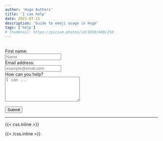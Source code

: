 ```yaml
---
author: 'Hugo Authors'
title: 'I can help'
date: 2021-07-15
description: 'Guide to emoji usage in Hugo'
tags: ['help']
# thumbnail: https://picsum.photos/id/1050/400/250
---
```


<br>
<div class="form-help">
  <form action="/action_page.php">
  <label for="fname">First name:</label><br>
  <input type="name" id="fname" name="fname" placeholder="Name"><br>
  <label for="email">Email address:</label><br>
  <input type="email" id="email" name="email" placeholder="example@email.com"><br>
  <label for="text">How can you help?</label><br>
  <textarea type="text" id="text" name="text" placeholder="I can ..." rows="5" cols="28" class="textarea__help"></textarea><br><br>
  <input class='submit__help' type="submit" value="Submit">
</form>
</div>

<!--more-->

---

{{< css.inline >}}

<style>
.emojify {
	font-family: Apple Color Emoji, Segoe UI Emoji, NotoColorEmoji, Segoe UI Symbol, Android Emoji, EmojiSymbols;
	font-size: 2rem;
	vertical-align: middle;
}

@media screen and (max-width:650px) {
  .nowrap {
    display: block;
    margin: 25px 0;
  }
}
</style>

{{< /css.inline >}}
